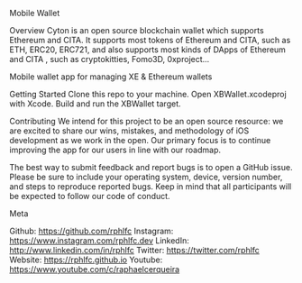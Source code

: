 
Mobile Wallet


Overview
Cyton is an open source blockchain wallet which supports Ethereum and CITA. It supports most tokens of Ethereum and CITA, such as ETH, ERC20, ERC721, and also supports most kinds of DApps of Ethereum and CITA , such as cryptokitties, Fomo3D, 0xproject...

Mobile wallet app for managing XE & Ethereum wallets

Getting Started
Clone this repo to your machine.
Open XBWallet.xcodeproj with Xcode.
Build and run the XBWallet target.


Contributing
We intend for this project to be an open source resource: we are excited to share our wins, mistakes, and methodology of iOS development as we work in the open. Our primary focus is to continue improving the app for our users in line with our roadmap.

The best way to submit feedback and report bugs is to open a GitHub issue. Please be sure to include your operating system, device, version number, and steps to reproduce reported bugs. Keep in mind that all participants will be expected to follow our code of conduct.




Meta

Github: https://github.com/rphlfc
Instagram: https://www.instagram.com/rphlfc.dev
LinkedIn: http://www.linkedin.com/in/rphlfc
Twitter: https://twitter.com/rphlfc
Website: https://rphlfc.github.io
Youtube: https://www.youtube.com/c/raphaelcerqueira
